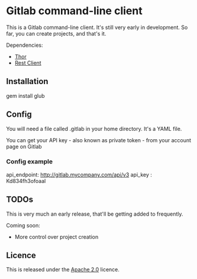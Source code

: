 # Gitlab command-line client

This is a Gitlab command-line client. It's still very early in development. So far, you can create projects, and that's it.

Dependencies:

* [Thor](http://whatisthor.com)
* [Rest Client](http://rubygems.org/gems/rest-client)

## Installation

gem install glub

## Config

You will need a file called .gitlab in your home directory. It's a YAML file. 

You can get your API key - also known as private token - from your account page on Gitlab

### Config example

api_endpoint:   http://gitlab.mycompany.com/api/v3
api_key     :   Kd834fh3ofoaal

## TODOs

This is very much an early release, that'll be getting added to frequently.

Coming soon:

* More control over project creation


## Licence

This is released under the [Apache 2.0](http://www.apache.org/licenses/LICENSE-2.0.html) licence.
